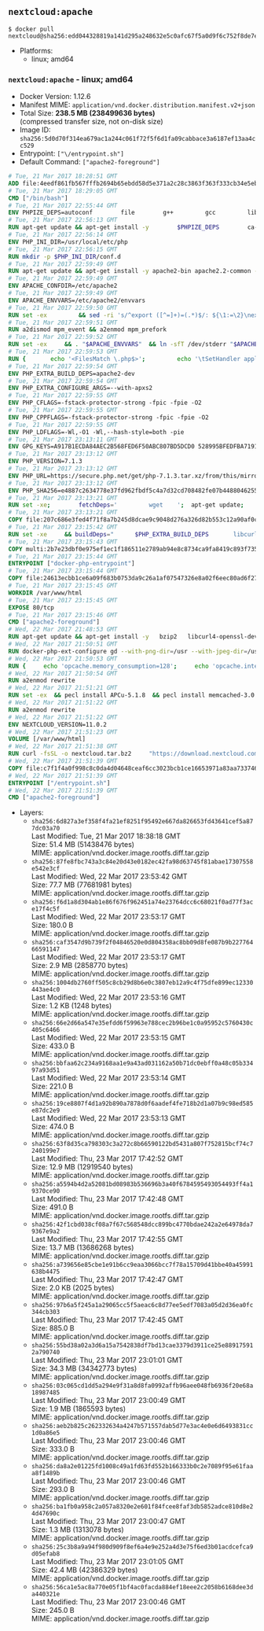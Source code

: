 ## `nextcloud:apache`

```console
$ docker pull nextcloud@sha256:edd044328819a141d295a248632e5c0afc67f5a0d9f6c752f8de7ec622aaca3a
```

-	Platforms:
	-	linux; amd64

### `nextcloud:apache` - linux; amd64

-	Docker Version: 1.12.6
-	Manifest MIME: `application/vnd.docker.distribution.manifest.v2+json`
-	Total Size: **238.5 MB (238499636 bytes)**  
	(compressed transfer size, not on-disk size)
-	Image ID: `sha256:5d0d70f314ea679ac1a244c061f72f5f6d1fa09cabbace3a6187ef13aa4cc529`
-	Entrypoint: `["\/entrypoint.sh"]`
-	Default Command: `["apache2-foreground"]`

```dockerfile
# Tue, 21 Mar 2017 18:28:51 GMT
ADD file:4eedf861fb567fffb2694b65ebdd58d5e371a2c28c3863f363f333cb34e5eb7b in / 
# Tue, 21 Mar 2017 18:29:05 GMT
CMD ["/bin/bash"]
# Tue, 21 Mar 2017 22:55:44 GMT
ENV PHPIZE_DEPS=autoconf 		file 		g++ 		gcc 		libc-dev 		make 		pkg-config 		re2c
# Tue, 21 Mar 2017 22:56:13 GMT
RUN apt-get update && apt-get install -y 		$PHPIZE_DEPS 		ca-certificates 		curl 		libedit2 		libsqlite3-0 		libxml2 		xz-utils 	--no-install-recommends && rm -r /var/lib/apt/lists/*
# Tue, 21 Mar 2017 22:56:14 GMT
ENV PHP_INI_DIR=/usr/local/etc/php
# Tue, 21 Mar 2017 22:56:15 GMT
RUN mkdir -p $PHP_INI_DIR/conf.d
# Tue, 21 Mar 2017 22:59:49 GMT
RUN apt-get update && apt-get install -y apache2-bin apache2.2-common --no-install-recommends && rm -rf /var/lib/apt/lists/*
# Tue, 21 Mar 2017 22:59:49 GMT
ENV APACHE_CONFDIR=/etc/apache2
# Tue, 21 Mar 2017 22:59:49 GMT
ENV APACHE_ENVVARS=/etc/apache2/envvars
# Tue, 21 Mar 2017 22:59:50 GMT
RUN set -ex 		&& sed -ri 's/^export ([^=]+)=(.*)$/: ${\1:=\2}\nexport \1/' "$APACHE_ENVVARS" 		&& . "$APACHE_ENVVARS" 	&& for dir in 		"$APACHE_LOCK_DIR" 		"$APACHE_RUN_DIR" 		"$APACHE_LOG_DIR" 		/var/www/html 	; do 		rm -rvf "$dir" 		&& mkdir -p "$dir" 		&& chown -R "$APACHE_RUN_USER:$APACHE_RUN_GROUP" "$dir"; 	done
# Tue, 21 Mar 2017 22:59:51 GMT
RUN a2dismod mpm_event && a2enmod mpm_prefork
# Tue, 21 Mar 2017 22:59:52 GMT
RUN set -ex 	&& . "$APACHE_ENVVARS" 	&& ln -sfT /dev/stderr "$APACHE_LOG_DIR/error.log" 	&& ln -sfT /dev/stdout "$APACHE_LOG_DIR/access.log" 	&& ln -sfT /dev/stdout "$APACHE_LOG_DIR/other_vhosts_access.log"
# Tue, 21 Mar 2017 22:59:53 GMT
RUN { 		echo '<FilesMatch \.php$>'; 		echo '\tSetHandler application/x-httpd-php'; 		echo '</FilesMatch>'; 		echo; 		echo 'DirectoryIndex disabled'; 		echo 'DirectoryIndex index.php index.html'; 		echo; 		echo '<Directory /var/www/>'; 		echo '\tOptions -Indexes'; 		echo '\tAllowOverride All'; 		echo '</Directory>'; 	} | tee "$APACHE_CONFDIR/conf-available/docker-php.conf" 	&& a2enconf docker-php
# Tue, 21 Mar 2017 22:59:54 GMT
ENV PHP_EXTRA_BUILD_DEPS=apache2-dev
# Tue, 21 Mar 2017 22:59:54 GMT
ENV PHP_EXTRA_CONFIGURE_ARGS=--with-apxs2
# Tue, 21 Mar 2017 22:59:55 GMT
ENV PHP_CFLAGS=-fstack-protector-strong -fpic -fpie -O2
# Tue, 21 Mar 2017 22:59:55 GMT
ENV PHP_CPPFLAGS=-fstack-protector-strong -fpic -fpie -O2
# Tue, 21 Mar 2017 22:59:55 GMT
ENV PHP_LDFLAGS=-Wl,-O1 -Wl,--hash-style=both -pie
# Tue, 21 Mar 2017 23:13:11 GMT
ENV GPG_KEYS=A917B1ECDA84AEC2B568FED6F50ABC807BD5DCD0 528995BFEDFBA7191D46839EF9BA0ADA31CBD89E
# Tue, 21 Mar 2017 23:13:12 GMT
ENV PHP_VERSION=7.1.3
# Tue, 21 Mar 2017 23:13:12 GMT
ENV PHP_URL=https://secure.php.net/get/php-7.1.3.tar.xz/from/this/mirror PHP_ASC_URL=https://secure.php.net/get/php-7.1.3.tar.xz.asc/from/this/mirror
# Tue, 21 Mar 2017 23:13:12 GMT
ENV PHP_SHA256=e4887c2634778e37fd962fbdf5c4a7d32cd708482fe07b448804625570cb0bb0 PHP_MD5=d604d688be17f4a05b99dbb7fb9581f4
# Tue, 21 Mar 2017 23:13:21 GMT
RUN set -xe; 		fetchDeps=' 		wget 	'; 	apt-get update; 	apt-get install -y --no-install-recommends $fetchDeps; 	rm -rf /var/lib/apt/lists/*; 		mkdir -p /usr/src; 	cd /usr/src; 		wget -O php.tar.xz "$PHP_URL"; 		if [ -n "$PHP_SHA256" ]; then 		echo "$PHP_SHA256 *php.tar.xz" | sha256sum -c -; 	fi; 	if [ -n "$PHP_MD5" ]; then 		echo "$PHP_MD5 *php.tar.xz" | md5sum -c -; 	fi; 		if [ -n "$PHP_ASC_URL" ]; then 		wget -O php.tar.xz.asc "$PHP_ASC_URL"; 		export GNUPGHOME="$(mktemp -d)"; 		for key in $GPG_KEYS; do 			gpg --keyserver ha.pool.sks-keyservers.net --recv-keys "$key"; 		done; 		gpg --batch --verify php.tar.xz.asc php.tar.xz; 		rm -r "$GNUPGHOME"; 	fi; 		apt-get purge -y --auto-remove $fetchDeps
# Tue, 21 Mar 2017 23:13:21 GMT
COPY file:207c686e3fed4f71f8a7b245d8dcae9c9048d276a326d82b553c12a90af0c0ca in /usr/local/bin/ 
# Tue, 21 Mar 2017 23:15:42 GMT
RUN set -xe 	&& buildDeps=" 		$PHP_EXTRA_BUILD_DEPS 		libcurl4-openssl-dev 		libedit-dev 		libsqlite3-dev 		libssl-dev 		libxml2-dev 	" 	&& apt-get update && apt-get install -y $buildDeps --no-install-recommends && rm -rf /var/lib/apt/lists/* 		&& export CFLAGS="$PHP_CFLAGS" 		CPPFLAGS="$PHP_CPPFLAGS" 		LDFLAGS="$PHP_LDFLAGS" 	&& docker-php-source extract 	&& cd /usr/src/php 	&& ./configure 		--with-config-file-path="$PHP_INI_DIR" 		--with-config-file-scan-dir="$PHP_INI_DIR/conf.d" 				--disable-cgi 				--enable-ftp 		--enable-mbstring 		--enable-mysqlnd 				--with-curl 		--with-libedit 		--with-openssl 		--with-zlib 				$PHP_EXTRA_CONFIGURE_ARGS 	&& make -j "$(nproc)" 	&& make install 	&& { find /usr/local/bin /usr/local/sbin -type f -executable -exec strip --strip-all '{}' + || true; } 	&& make clean 	&& docker-php-source delete 		&& apt-get purge -y --auto-remove -o APT::AutoRemove::RecommendsImportant=false $buildDeps
# Tue, 21 Mar 2017 23:15:43 GMT
COPY multi:2b7e23dbf0e975ef1ec1f186511e2789ab94e8c8734ca9fa8419c893f7357d6c in /usr/local/bin/ 
# Tue, 21 Mar 2017 23:15:44 GMT
ENTRYPOINT ["docker-php-entrypoint"]
# Tue, 21 Mar 2017 23:15:44 GMT
COPY file:24613ecbb1ce6a09f683b0753da9c26a1af07547326e8a02f6eec80ad6f2774a in /usr/local/bin/ 
# Tue, 21 Mar 2017 23:15:45 GMT
WORKDIR /var/www/html
# Tue, 21 Mar 2017 23:15:45 GMT
EXPOSE 80/tcp
# Tue, 21 Mar 2017 23:15:46 GMT
CMD ["apache2-foreground"]
# Wed, 22 Mar 2017 21:48:53 GMT
RUN apt-get update && apt-get install -y   bzip2   libcurl4-openssl-dev   libfreetype6-dev   libicu-dev   libjpeg-dev   libldap2-dev   libmcrypt-dev   libmemcached-dev   libpng12-dev   libpq-dev   libxml2-dev   && rm -rf /var/lib/apt/lists/*
# Wed, 22 Mar 2017 21:50:51 GMT
RUN docker-php-ext-configure gd --with-png-dir=/usr --with-jpeg-dir=/usr   && docker-php-ext-configure ldap --with-libdir=lib/x86_64-linux-gnu   && docker-php-ext-install gd exif intl mbstring mcrypt ldap mysqli opcache pdo_mysql pdo_pgsql pgsql zip
# Wed, 22 Mar 2017 21:50:53 GMT
RUN {     echo 'opcache.memory_consumption=128';     echo 'opcache.interned_strings_buffer=8';     echo 'opcache.max_accelerated_files=4000';     echo 'opcache.revalidate_freq=60';     echo 'opcache.fast_shutdown=1';     echo 'opcache.enable_cli=1';   } > /usr/local/etc/php/conf.d/opcache-recommended.ini
# Wed, 22 Mar 2017 21:50:54 GMT
RUN a2enmod rewrite
# Wed, 22 Mar 2017 21:51:21 GMT
RUN set -ex  && pecl install APCu-5.1.8  && pecl install memcached-3.0.2  && pecl install redis-3.1.1  && docker-php-ext-enable apcu redis memcached
# Wed, 22 Mar 2017 21:51:22 GMT
RUN a2enmod rewrite
# Wed, 22 Mar 2017 21:51:22 GMT
ENV NEXTCLOUD_VERSION=11.0.2
# Wed, 22 Mar 2017 21:51:23 GMT
VOLUME [/var/www/html]
# Wed, 22 Mar 2017 21:51:38 GMT
RUN curl -fsSL -o nextcloud.tar.bz2     "https://download.nextcloud.com/server/releases/nextcloud-${NEXTCLOUD_VERSION}.tar.bz2"  && curl -fsSL -o nextcloud.tar.bz2.asc     "https://download.nextcloud.com/server/releases/nextcloud-${NEXTCLOUD_VERSION}.tar.bz2.asc"  && export GNUPGHOME="$(mktemp -d)"  && gpg --keyserver ha.pool.sks-keyservers.net --recv-keys 28806A878AE423A28372792ED75899B9A724937A  && gpg --batch --verify nextcloud.tar.bz2.asc nextcloud.tar.bz2  && rm -r "$GNUPGHOME" nextcloud.tar.bz2.asc  && tar -xjf nextcloud.tar.bz2 -C /usr/src/  && rm nextcloud.tar.bz2
# Wed, 22 Mar 2017 21:51:39 GMT
COPY file:c7f1f4a0f998c8c0da4d04648ceaf6cc3023bcb1ce16653971a83aa733746efc in /entrypoint.sh 
# Wed, 22 Mar 2017 21:51:39 GMT
ENTRYPOINT ["/entrypoint.sh"]
# Wed, 22 Mar 2017 21:51:39 GMT
CMD ["apache2-foreground"]
```

-	Layers:
	-	`sha256:6d827a3ef358f4fa21ef8251f95492e667da826653fd43641cef5a877dc03a70`  
		Last Modified: Tue, 21 Mar 2017 18:38:18 GMT  
		Size: 51.4 MB (51438476 bytes)  
		MIME: application/vnd.docker.image.rootfs.diff.tar.gzip
	-	`sha256:87fe8fbc743a3c84e20d43e0182ec42fa98d63745f81abae17307558e542e3cf`  
		Last Modified: Wed, 22 Mar 2017 23:53:42 GMT  
		Size: 77.7 MB (77681981 bytes)  
		MIME: application/vnd.docker.image.rootfs.diff.tar.gzip
	-	`sha256:f6d1a8d304ab1e86f676f962451a74e23764dcc6c68021f0ad77f3ace17f4c5f`  
		Last Modified: Wed, 22 Mar 2017 23:53:17 GMT  
		Size: 180.0 B  
		MIME: application/vnd.docker.image.rootfs.diff.tar.gzip
	-	`sha256:caf3547d9b739f2f04846520e0d804358ac8bb09d8fe087b9b22776466591147`  
		Last Modified: Wed, 22 Mar 2017 23:53:17 GMT  
		Size: 2.9 MB (2858770 bytes)  
		MIME: application/vnd.docker.image.rootfs.diff.tar.gzip
	-	`sha256:1004db2760ff505c8cb29d8b6e0c3807eb12a9c4f75dfe899ec12330443ae4c0`  
		Last Modified: Wed, 22 Mar 2017 23:53:16 GMT  
		Size: 1.2 KB (1248 bytes)  
		MIME: application/vnd.docker.image.rootfs.diff.tar.gzip
	-	`sha256:66e2d66a547e35efdd6f59963e788cec2b96be1c0a95952c5760430c405c6466`  
		Last Modified: Wed, 22 Mar 2017 23:53:15 GMT  
		Size: 433.0 B  
		MIME: application/vnd.docker.image.rootfs.diff.tar.gzip
	-	`sha256:bbfaa62c234a9168aa1e9a43ad031162a50b71dc0ebff0a48c05b33497a93d51`  
		Last Modified: Wed, 22 Mar 2017 23:53:14 GMT  
		Size: 221.0 B  
		MIME: application/vnd.docker.image.rootfs.diff.tar.gzip
	-	`sha256:19ce8807f4d1a92b890a7878d0f6aadef4fe718b2d1a07b9c98ed585e87dc2e9`  
		Last Modified: Wed, 22 Mar 2017 23:53:13 GMT  
		Size: 474.0 B  
		MIME: application/vnd.docker.image.rootfs.diff.tar.gzip
	-	`sha256:63f8d35ca798303c3a272c8b66590122bd5431a807f752815bcf74c7240199e7`  
		Last Modified: Thu, 23 Mar 2017 17:42:52 GMT  
		Size: 12.9 MB (12919540 bytes)  
		MIME: application/vnd.docker.image.rootfs.diff.tar.gzip
	-	`sha256:a5594b4d2a52081bd08983b536696b3a40f6784595493054493ff4a19370ce90`  
		Last Modified: Thu, 23 Mar 2017 17:42:48 GMT  
		Size: 491.0 B  
		MIME: application/vnd.docker.image.rootfs.diff.tar.gzip
	-	`sha256:42f1cbd038cf08a7f67c568548dcc899bc4770bdae242a2e64978da79367e9a2`  
		Last Modified: Thu, 23 Mar 2017 17:42:55 GMT  
		Size: 13.7 MB (13686268 bytes)  
		MIME: application/vnd.docker.image.rootfs.diff.tar.gzip
	-	`sha256:a739656e85cbe1e91b6cc9eaa3066bcc7f78a15709d41bbe40a45991638b4475`  
		Last Modified: Thu, 23 Mar 2017 17:42:47 GMT  
		Size: 2.0 KB (2025 bytes)  
		MIME: application/vnd.docker.image.rootfs.diff.tar.gzip
	-	`sha256:97b6a5f245a1a29065cc5f5aeac6c8d77ee5edf7083a05d2d36ea0fc344cb303`  
		Last Modified: Thu, 23 Mar 2017 17:42:45 GMT  
		Size: 885.0 B  
		MIME: application/vnd.docker.image.rootfs.diff.tar.gzip
	-	`sha256:55bd38a02a3d6a15a7542838df7bd13cae3379d3911ce25e889175912a790740`  
		Last Modified: Thu, 23 Mar 2017 23:01:01 GMT  
		Size: 34.3 MB (34342773 bytes)  
		MIME: application/vnd.docker.image.rootfs.diff.tar.gzip
	-	`sha256:03c065cd1dd5a294e9f31a8d8fa0992affb96aee048fb6936f20e68a18987485`  
		Last Modified: Thu, 23 Mar 2017 23:00:49 GMT  
		Size: 1.9 MB (1865593 bytes)  
		MIME: application/vnd.docker.image.rootfs.diff.tar.gzip
	-	`sha256:aeb2b825c262332634a4247b571557dab5d77e3ac4e0e6d6493831cc1d0a86e5`  
		Last Modified: Thu, 23 Mar 2017 23:00:46 GMT  
		Size: 333.0 B  
		MIME: application/vnd.docker.image.rootfs.diff.tar.gzip
	-	`sha256:da8a2e01225fd1008c49a1fd63fd552b166333b0c2e7089f95e61faaa8f1489b`  
		Last Modified: Thu, 23 Mar 2017 23:00:46 GMT  
		Size: 293.0 B  
		MIME: application/vnd.docker.image.rootfs.diff.tar.gzip
	-	`sha256:ba1fb0a958c2a057a8320e2e601f84fcee8faf3db5852adce810d8e24d47690c`  
		Last Modified: Thu, 23 Mar 2017 23:00:47 GMT  
		Size: 1.3 MB (1313078 bytes)  
		MIME: application/vnd.docker.image.rootfs.diff.tar.gzip
	-	`sha256:25c3b8a9a94f980d909f8ef6a4e9e252a4d3e75f6ed3b01acdcefca9d05efab8`  
		Last Modified: Thu, 23 Mar 2017 23:01:05 GMT  
		Size: 42.4 MB (42386329 bytes)  
		MIME: application/vnd.docker.image.rootfs.diff.tar.gzip
	-	`sha256:56ca1e5ac8a770e05f1bf4ac0facda884ef18eee2c2058b6168dee3da440321e`  
		Last Modified: Thu, 23 Mar 2017 23:00:46 GMT  
		Size: 245.0 B  
		MIME: application/vnd.docker.image.rootfs.diff.tar.gzip
